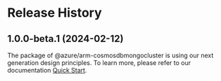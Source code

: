 # Release History
    
## 1.0.0-beta.1 (2024-02-12)

The package of @azure/arm-cosmosdbmongocluster is using our next generation design principles. To learn more, please refer to our documentation [Quick Start](https://aka.ms/js-track2-quickstart).
